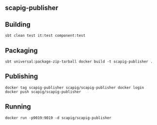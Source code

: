 ## scapig-publisher

## Building
``
sbt clean test it:test component:test
``

## Packaging
``
sbt universal:package-zip-tarball
docker build -t scapig-publisher .
``

## Publishing
``
docker tag scapig-publisher scapig/scapig-publisher
docker login
docker push scapig/scapig-publisher
``

## Running
``
docker run -p9019:9019 -d scapig/scapig-publisher
``
